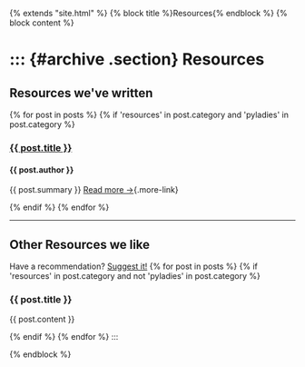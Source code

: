 {% extends \"site.html\" %} {% block title %}Resources{% endblock %} {%
block content %}

::: {#archive .section}
Resources
=========

Resources we\'ve written
------------------------

{% for post in posts %} {% if \'resources\' in post.category and
\'pyladies\' in post.category %}

### [{{ post.title }}](%7B%7B%20get_url(post.url)%20%7D%7D)

#### {{ post.author }}

{{ post.summary }} [Read more
→](%7B%7B%20get_url(post.url)%20%7D%7D){.more-link}

{% endif %} {% endfor %}

------------------------------------------------------------------------

Other Resources we like
-----------------------

Have a recommendation? [Suggest it!](http://goo.gl/forms/U66Yweodrw) {%
for post in posts %} {% if \'resources\' in post.category and not
\'pyladies\' in post.category %}

### {{ post.title }}

{{ post.content }}

{% endif %} {% endfor %}
:::

{% endblock %}
